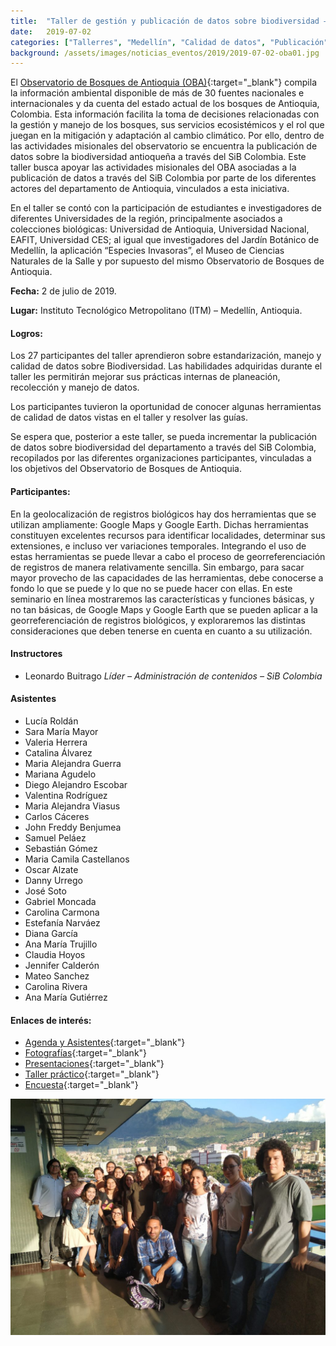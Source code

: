 ```yaml
---
title:  "Taller de gestión y publicación de datos sobre biodiversidad – Observatorio de Bosques de Antioquia"
date:   2019-07-02
categories: ["Tallerres", "Medellín", "Calidad de datos", "Publicación", "2019"]
background: /assets/images/noticias_eventos/2019/2019-07-02-oba01.jpg
---
```


El [Observatorio de Bosques de Antioquia (OBA)](https://observatoriobosquesantioquia.org/){:target="_blank"} compila la información ambiental disponible de más de 30 fuentes nacionales e internacionales y da cuenta del estado actual de los bosques de Antioquia, Colombia. Esta información facilita la toma de decisiones relacionadas con la gestión y manejo de los bosques, sus servicios ecosistémicos y el rol que juegan en la mitigación y adaptación al cambio climático. Por ello, dentro de las actividades misionales del observatorio se encuentra la publicación de datos sobre la biodiversidad antioqueña a través del SiB Colombia. Este taller busca apoyar las actividades misionales del OBA asociadas a la publicación de datos a través del SiB Colombia por parte de los diferentes actores del departamento de Antioquia, vinculados a esta iniciativa.

En el taller se contó con la participación de estudiantes e investigadores de diferentes Universidades de la región, principalmente asociados a colecciones biológicas: Universidad de Antioquia, Universidad Nacional, EAFIT, Universidad CES; al igual que investigadores del Jardín Botánico de Medellín, la aplicación “Especies Invasoras”, el Museo de Ciencias Naturales de la Salle y por supuesto del mismo Observatorio de Bosques de Antioquia.

**Fecha:** 2 de julio de 2019.

**Lugar:** Instituto Tecnológico Metropolitano (ITM) – Medellín, Antioquia.

#### Logros:

Los 27 participantes del taller aprendieron sobre estandarización, manejo y calidad de datos sobre Biodiversidad. Las habilidades adquiridas durante el taller les permitirán mejorar sus prácticas internas de planeación, recolección y manejo de datos.

Los participantes tuvieron la oportunidad de conocer algunas herramientas de calidad de datos vistas en el taller y resolver las guías.

Se espera que, posterior a este taller, se pueda incrementar la publicación de datos sobre biodiversidad del departamento a través del SiB Colombia, recopilados por las diferentes organizaciones participantes, vinculadas a los objetivos del Observatorio de Bosques de Antioquia.

#### Participantes:

En la geolocalización de registros biológicos hay dos herramientas que se utilizan ampliamente: Google Maps y Google Earth. Dichas herramientas constituyen excelentes recursos para identificar localidades, determinar sus extensiones, e incluso ver variaciones temporales. Integrando el uso de estas herramientas se puede llevar a cabo el proceso de georreferenciación de registros de manera relativamente sencilla. Sin embargo, para sacar mayor provecho de las capacidades de las herramientas, debe conocerse a fondo lo que se puede y lo que no se puede hacer con ellas. En este seminario en línea mostraremos las características y funciones básicas, y no tan básicas, de Google Maps y Google Earth que se pueden aplicar a la georreferenciación de registros biológicos, y exploraremos las distintas consideraciones que deben tenerse en cuenta en cuanto a su utilización.

#### Instructores

- Leonardo Buitrago
  *Líder – Administración de contenidos – SiB Colombia*

#### Asistentes

 - Lucía Roldán
 - Sara María Mayor
 - Valeria Herrera
 - Catalina Álvarez
 - Maria Alejandra Guerra
 - Mariana Agudelo
 - Diego Alejandro Escobar
 - Valentina Rodríguez
 - Maria Alejandra Viasus
 - Carlos Cáceres
 - John Freddy Benjumea
 - Samuel Peláez
 - Sebastián Gómez
 - Maria Camila Castellanos
 - Oscar Alzate
 - Danny Urrego
 - José Soto
 - Gabriel Moncada
 - Carolina Carmona
 - Estefanía Narváez
 - Diana García
 - Ana María Trujillo
 - Claudia Hoyos
 - Jennifer Calderón
 - Mateo Sanchez
 - Carolina Rivera
 - Ana María Gutiérrez

#### Enlaces de interés:

- [Agenda y Asistentes](https://drive.google.com/drive/folders/1Ag4-oZr5AaNCdEr4z6FyYW_mG0d7Yrb7?usp=sharing){:target="_blank"}
- [Fotografías](https://drive.google.com/drive/folders/13odN3NXr3PYL5xAuL4gMFH1-_nyggjst?usp=sharing){:target="_blank"}
- [Presentaciones](https://drive.google.com/drive/folders/1D6WBxuX70knQGxHxKtdUVBRlC5Wa7GUW?usp=sharing){:target="_blank"}
- [Taller práctico](https://drive.google.com/drive/folders/1gsai8-r6jSs3mfssUSWHOB0iCHorQ2OR?usp=sharing){:target="_blank"}
- [Encuesta](https://drive.google.com/file/d/12t0f9ECcnD0IycOZHMLE-wNe619syQgh/view?usp=sharing){:target="_blank"}

![My helpful screenshot](/assets/images/noticias_eventos/2019/2019-07-02-oba02.jpg)
